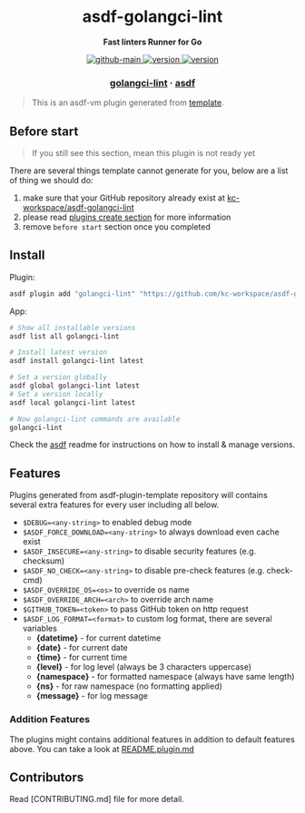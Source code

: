 <h1 align="center">
  asdf-golangci-lint
</h1>

<!-- Description section -->
<p align="center">
  <strong>Fast linters Runner for Go</strong>
</p>

<!-- Badges section -->
<p align="center">
  <a href="https://github.com/kc-workspace/asdf-golangci-lint/actions/workflows/main.yml">
    <img
      alt="github-main"
      src="https://img.shields.io/github/actions/workflow/status/kc-workspace/asdf-golangci-lint/main.yml?style=flat-square&logo=github">
  </a>
  <a href="https://github.com/kc-workspace/asdf-golangci-lint/releases">
    <img
      alt="version"
      src="https://img.shields.io/github/v/release/kc-workspace/asdf-golangci-lint?style=flat-square&logo=github">
  </a>
  <a href="https://github.com/kc-workspace/asdf-golangci-lint/commits/main">
    <img
      alt="version"
      src="https://img.shields.io/github/last-commit/kc-workspace/asdf-golangci-lint/main?style=flat-square&logo=github">
  </a>
</p>

<!-- Links section -->
<h3 align="center">
  <a href="https://golangci-lint.run/">golangci-lint</a>
  <span> · </span>
  <a href="https://asdf-vm.com">asdf</a>
</h3>

> This is an asdf-vm plugin generated from [template][template-gh].

## Before start

> If you still see this section, mean this plugin is not ready yet

There are several things template cannot generate for you,
below are a list of thing we should do:

1. make sure that your GitHub repository already exist at [kc-workspace/asdf-golangci-lint][plugin-gh]
2. please read [plugins create section][asdf-create-plugin] for more information
3. remove `before start` section once you completed

## Install

Plugin:

```sh
asdf plugin add "golangci-lint" "https://github.com/kc-workspace/asdf-golangci-lint.git"
```

App:

```sh
# Show all installable versions
asdf list all golangci-lint

# Install latest version
asdf install golangci-lint latest

# Set a version globally
asdf global golangci-lint latest
# Set a version locally
asdf local golangci-lint latest

# Now golangci-lint commands are available
golangci-lint
```

Check the [asdf][asdf-link] readme for instructions on
how to install & manage versions.

## Features

Plugins generated from asdf-plugin-template repository will
contains several extra features for every user including all below.

- `$DEBUG=<any-string>` to enabled debug mode
- `$ASDF_FORCE_DOWNLOAD=<any-string>` to always download even cache exist
- `$ASDF_INSECURE=<any-string>` to disable security features (e.g. checksum)
- `$ASDF_NO_CHECK=<any-string>` to disable pre-check features (e.g. check-cmd)
- `$ASDF_OVERRIDE_OS=<os>` to override os name
- `$ASDF_OVERRIDE_ARCH=<arch>` to override arch name
- `$GITHUB_TOKEN=<token>` to pass GitHub token on http request
- `$ASDF_LOG_FORMAT=<format>` to custom log format, there are several variables
  - **{datetime}** - for current datetime
  - **{date}** - for current date
  - **{time}** - for current time
  - **{level}** - for log level (always be 3 characters uppercase)
  - **{namespace}** - for formatted namespace (always have same length)
  - **{ns}** - for raw namespace (no formatting applied)
  - **{message}** - for log message

### Addition Features

The plugins might contains additional features
in addition to default features above.
You can take a look at [README.plugin.md][app-readme]

## Contributors

Read [CONTRIBUTING.md] file for more detail.

<!-- LINKS SECTION -->

[app-readme]: ./README.plugin.md
[plugin-gh]: https://github.com/kc-workspace/asdf-golangci-lint
[template-gh]: https://github.com/kc-workspace/asdf-plugin-template
[asdf-link]: https://github.com/asdf-vm/asdf
[asdf-create-plugin]: https://asdf-vm.com/plugins/create.html
